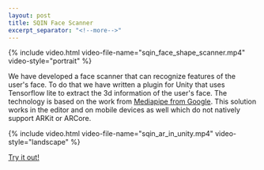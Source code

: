 ```yaml
---
layout: post
title: SQIN Face Scanner
excerpt_separator: "<!--more-->"
---
```


{% include video.html video-file-name="sqin_face_shape_scanner.mp4" video-style="portrait" %}

We have developed a face scanner that can recognize features of the user's face. 
To do that we have written a plugin for Unity that uses Tensorflow lite to extract the 3d information of the user's face. The technology is based on the work from [Mediapipe from Google](https://google.github.io/mediapipe/solutions/face_mesh.html).
This solution works in the editor and on mobile devices as well which do not natively support ARKit or ARCore.

{% include video.html video-file-name="sqin_ar_in_unity.mp4" video-style="landscape" %}

[Try it out!](https://sqin.app/)
